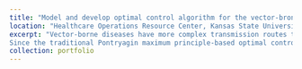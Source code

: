 ```yaml
---
title: "Model and develop optimal control algorithm for the vector-brone disease system (KSU)"
location: "Healthcare Operations Resource Center, Kansas State University, Manhattan, KS, United States"
excerpt: "Vector-borne diseases have more complex transmission routes than the most of infcectious diseases. This research utilizes the dynamic modeling and agent-based modeling to describe the disease transmission for ZIKA Virus and Zoonotic Visceral Leishmaniasis. Theortical analysis are used to figure out the most important part from the model. Based on the analysis result, this research uses optimal control theory to design the control strategies which can reduce the cost during the epidmeic. The simulation is used to verify the control strategies and predict the future disease transmission
Since the traditional Pontryagin maximum principle-based optimal control algorithm can only solve the optimal control problem for with convex objective functions. The major contribution of this research is developing the new methodology of numerical epidemic control.An innovative heuristic algorithm based method is proposed to solve the optimal control problem with the highly nonlinear objective function. This project also introduces evidence data based optimal control method, which trained the neural network with epidemic data to control the current prevalence.  "
collection: portfolio
---
```

